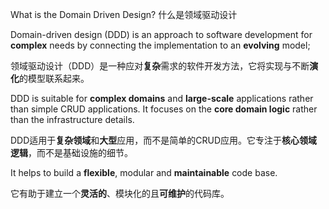 What is the Domain Driven Design? 什么是领域驱动设计

Domain-driven design (DDD) is an approach to software development for **complex** needs by connecting the implementation to an **evolving** model;

领域驱动设计（DDD）是一种应对**复杂**需求的软件开发方法，它将实现与不断**演化**的模型联系起来。

DDD is suitable for **complex domains** and **large-scale** applications rather than simple CRUD applications. It focuses on the **core domain logic** rather than the infrastructure details.

DDD适用于**复杂领域**和**大型**应用，而不是简单的CRUD应用。它专注于**核心领域逻辑**，而不是基础设施的细节。

It helps to build a **flexible**, modular and **maintainable** code base.

它有助于建立一个**灵活的**、模块化的且**可维护**的代码库。

